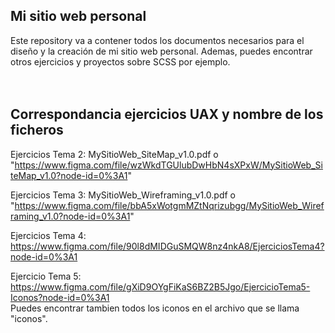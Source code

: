 ## Mi sitio web personal
Este repository va a contener todos los documentos necesarios para el diseño y la creación de mi sitio web personal. 
Ademas, puedes encontrar otros ejercicios y proyectos sobre SCSS por ejemplo.
<br />
<br />
<br />
## Correspondancia ejercicios UAX y nombre de los ficheros
Ejercicios Tema 2: MySitioWeb_SiteMap_v1.0.pdf o "https://www.figma.com/file/wzWkdTGUlubDwHbN4sXPxW/MySitioWeb_SiteMap_v1.0?node-id=0%3A1"
<br />

Ejercicios Tema 3: MySitioWeb_Wireframing_v1.0.pdf o "https://www.figma.com/file/bbA5xWotgmMZtNqrizubgg/MySitioWeb_Wireframing_v1.0?node-id=0%3A1"
<br />

Ejercicios Tema 4: https://www.figma.com/file/90l8dMIDGuSMQW8nz4nkA8/EjerciciosTema4?node-id=0%3A1 
<br />

Ejercicio Tema 5: https://www.figma.com/file/gXiD9OYgFiKaS6BZ2B5Jgo/EjercicioTema5-Iconos?node-id=0%3A1 
<br />Puedes encontrar tambien todos los iconos en el archivo que se llama "iconos".  
